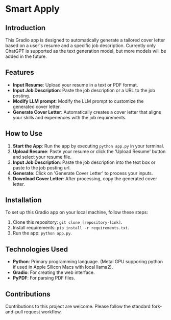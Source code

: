 # Smart Apply


## Introduction
This Gradio app is designed to automatically generate a tailored cover letter based on a user's resume and a specific job description. Currently only ChatGPT is supported as the text generation model, but more models will be added in the future.


## Features
- **Input Resume**: Upload your resume in a text or PDF format.
- **Input Job Description**: Paste the job description or a URL to the job posting.
- **Modify LLM prompt**: Modify the LLM prompt to customize the generated cover letter.
- **Generate Cover Letter**: Automatically creates a cover letter that aligns your skills and experiences with the job requirements.


## How to Use
1. **Start the App**: Run the app by executing `python app.py` in your terminal.
2. **Upload Resume**: Paste your resume or click the 'Upload Resume' button and select your resume file.
3. **Input Job Description**: Paste the job description into the text box or paste to the job posting url.
4. **Generate**: Click on 'Generate Cover Letter' to process your inputs.
5. **Download Cover Letter**: After processing, copy the generated cover letter.


## Installation
To set up this Gradio app on your local machine, follow these steps:
1. Clone this repository: `git clone [repository-link]`.
2. Install requirements: `pip install -r requirements.txt`.
3. Run the app: `python app.py`.


## Technologies Used
- **Python**: Primary programming language. (Metal GPU supporing python if used in Apple Silicon Macs with local llama2).
- **Gradio**: For creating the web interface.
- **PyPDF**: For parsing PDF files.

## Contributions
Contributions to this project are welcome. Please follow the standard fork-and-pull request workflow.





